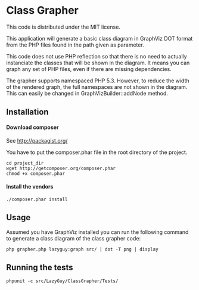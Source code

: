 Class Grapher
=============

This code is distributed under the MIT license.

This application will generate a basic class diagram in GraphViz DOT format from
the PHP files found in the path given as parameter.

This code does not use PHP reflection so that there is no need to actually instanciate
the classes that will be shown in the diagram. It means you can graph any set of PHP
files, even if there are missing dependencies.

The grapher supports namespaced PHP 5.3. However, to reduce the width of the rendered 
graph, the full namespaces are not shown in the diagram. This can easily be changed in
GraphVizBuilder::addNode method.

Installation
------------

#### Download composer

See http://packagist.org/

You have to put the composer.phar file in the root directory of the project.

```
cd project_dir
wget http://getcomposer.org/composer.phar
chmod +x composer.phar
```

#### Install the vendors

```
./composer.phar install
```

Usage
-----

Assumed you have GraphViz installed you can run the following command to generate
a class diagram of the class grapher code:

```
php grapher.php lazyguy:graph src/ | dot -T png | display
```

Running the tests
-----------------

```
phpunit -c src/LazyGuy/ClassGrapher/Tests/
```